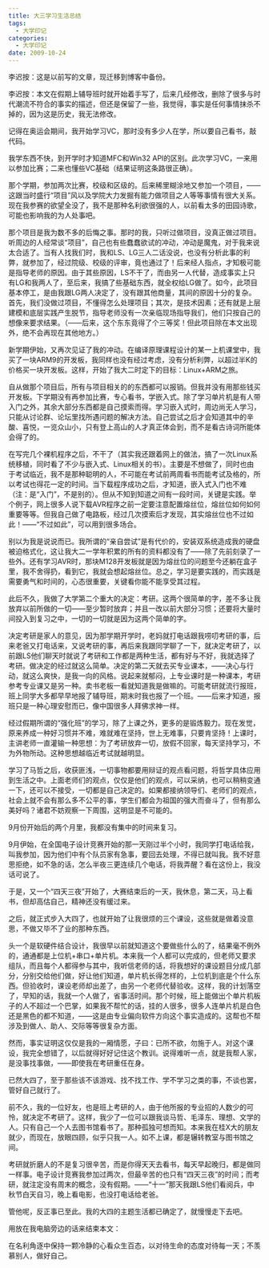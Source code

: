 ```yaml
---
title: 大三学习生活总结
tags:
  - 大学印记
categories:
  - 大学印记
date: 2009-10-24
---
```


李迟按：这是以前写的文章，现迁移到博客中备份。  

李迟按：本文在假期上辅导班时就开始着手写了，后来几经修改，删除了很多与时代潮流不符合的事实的描述，但还是保留了一些，我觉得，事实是任何事情抹杀不掉的，因为这是历史，我无法修改。

<!-- more -->

记得在奥运会期间，我开始学习VC，那时没有多少人在学，所以要自己看书，敲代码。

我学东西不快，到开学时才知道MFC和Win32 API的区别。此次学习VC，一来用以参加比赛；二来也懂些VC基础（结果证明这条路很正确）。

那个学期，参加两次比赛，校级和区级的。后来稀里糊涂地又参加一个项目，——这跟当时盛行“项目”风以及学院大力发掘有能力做项目之人等等事情有很大关系。现在我参赛的欲望全没了，我不是那种名利欲很强的人，以前看太多的田园诗歌，可能也影响我的为人处事吧。

那个项目是我为数不多的后悔之事。那时的我，只听过做项目，没真正做过项目。听周边的人经常谈“项目”，自己也有些蠢蠢欲试的冲动，冲动是魔鬼，对于我来说太合适了。当有人找我们时，我和LS、LG三人二话没说，也没有分析此事的利弊，就参加了，经过院级、校级的评审，竟也通过了！后来经人指点，才知极可能是指导老师的原因。由于其些原因，LS不干了，而由另一人代替，造成事实上只有LG和我两人了，至后来，我搞了些基础东西，就全权给LG做了。如今，此项目基本停工，是由我跟LG两人决定了，没有跟其他商量，其间的原因十分的复杂。首先，我们没做过项目，不懂得怎么处理项目；其次，是技术因素；还有就是上层建模和底层实践产生脱节，指导老师没有一次亲临现场指导我们，他们只按自己的想像来要求结果。（——后来，这个东东竟得了个三等奖！但此项目除在本文出现外，绝不会再现在其他地方。）

新学期伊始，又再次见证了我的冲动。在编译原理课程设计的某一上机课堂中，我买了一块ARM9的开发板，我同样也没有经过考虑，没有分析利弊，以超过半K的价格买一块开发板。这样，开始了我大二时定下的目标：Linux+ARM之旅。

自从做那个项目后，所有与项目相关的的东西都可以报销。但我并没有用那些钱买开发板。下学期没有再参加比赛，专心看书，学嵌入式。除了学习单片机是有人带入门之外，其余大部分东西都是自己摸索而得。学习嵌入式时，周边尚无人学习，只能从讨论群、论坛里找所遇问题的解决方法。自己尝试之后才会知道其中的辛酸、喜悦，一览众山小，只有登上高山的人才真正体会到，而不是看古诗词所能体会得了的。

在写完几个裸机程序之后，不干了（其实我还跟着网上的做法，搞了一次Linux系统移植，同时看了不少与嵌入式、Linux相关的书）。主要是不想做了，同时也由于考试临近，我不是那种聪明的人，不可能在考试前两周看书而能考试及格的，所以考试也得花一定的时间。当下载程序成功之后，才知道，嵌入式入门也不难（注：是“入门”，不是别的）。但从不知到知道之间有一段时间，关键是实践。举个例子，网上很多人说下载AVR程序之前一定要注意配置熔丝位，熔丝位如何如何重要等等。但我自己做了电路板，经过几次摸索后才发现，其实熔丝位也不过如此！——“不过如此”，可以用到很多场合。

别以为我是说说而已。我所谓的“亲自尝试”是有代价的，安装双系统造成我的硬盘被迫格式化，这让我大二一学年积累的所有的资料都没有了——除了先前刻录了一些外。还有学习AVR时，那块M128开发板就是因为熔丝位的问题至今还躺在盒子里，我不舍得扔，看到它，我就会想起熔丝位。总之，学习是要实践的，而实践是需要勇气和时间的，心态很重要，关键看你能不能享受其过程。

此后不久，我做了大学第二个重大的决定：考研。这两个很简单的字，差不多让我放弃以前所做的一切——至少暂时放弃；并且一改以前大部分习惯；还要将大量时间投入到复习之中，一切的一切就是因为这两个简单的字。

决定考研是家人的意见，因为那学期开学时，老妈就打电话跟我唠叨考研的事，后来老爸又打电话来，又说考研的事，再后来我跟同学聊了一下，就决定考研了，以前跟LS他们聊天时就说了考研和工作都是两种生活，都有好与不好，我就选择了考研。做决定的经过就这么简单。决定的第二天就去买专业课本，——决心与行动，就这么爽快，是我一向的风格。说起来就郁闷，上专业课时是一种课本，考研参考专业课又是另一种。卖书老板一看就知道我是做嘛的。可能考研就流行报班，班上同学大多都早早地报了辅导班，期末时我也报了一个班。——后来才知道，报班只是一种心理安慰而已，像中国很多人拜佛求神一样。

经过假期所谓的“强化班”的学习，除了上课之外，更多的是锻炼毅力。现在发觉，原来养成一种好习惯并不难，难就难在坚持，世上无难事，只要肯坚持！上课时，主讲老师一直灌输一种思想：为了考研放弃一切，放假不回家，每天坚持学习，不为外物所动。这种思想越临近考试就越明显。

学习了马哲之后，收获匪浅，一切事物都要用辩证的观点看问题，将哲学具体应用到生活之中。上面老师们的观点，仅仅是他们的观点，可以采纳，也可以稍稍变通一下，还可以不接受，一切都是自己决定的。如果都接纳领导们、老师们的观点，社会上就不会有那么多不公平的事，学生们都会为祖国的强大而奋斗了，但有那么美好吗？诸君不妨观察一下周围，这明显是不可能的。

9月份开始后的两个月里，我都没有集中的时间来复习。

9月伊始，在全国电子设计竞赛开始的那一天刚过半个小时，我同学打电话给我，叫我参加，因为他们中有个队员家有急事，要回去处理，不得已就叫我。我不好意思拒绝，如不急的话，怎么半夜三更连续几个电话，将我弄醒？看在这份上，我没话可说了。

于是，又一个“四天三夜”开始了，大赛结束后的一天，我休息，第二天，马上看书，但却高估自己，精神还没有缓过来。

之后，就正式步入大四了，也就开始了让我很烦的三个课设，这些就是做着没意思，不做又毕不了业的那种东西。

头一个是软硬件结合设计，我很早以前就知道这个要做些什么的了，结果毫不例外的，通通都是上位机+串口+单片机。本来我一个人都可以完成的，但老师又要求组队，而且每个人都得参与其中，我听信老师的话，将我想好的课设题目分成几部分，分别交给他们做，好让他们知道，单片机长得怎样的，上位机到底是个什么东西。但验收时，课设老师却出差了，由另一个老师代替验收。这样，我的计划落空了，早知的话，我就一个人做了，省事活时间。那个时候，班上能做出个单片机板子的人不超过一个巴掌，如果我不帮忙的话，挂的人很多，很多人连单片机是白色还是黑色的都不知道，——这是由专业偏向软件方向这个事实造成的。这帮也不帮涉及到做人、助人、交际等等很复杂方面。

然而，事实证明这仅仅是我的一厢情愿，子曰：已所不欲，勿施于人。对这个课设，我完全想错了，以后就得好好记住这个教训。说得难听一点，就是我帮人家，是没事找事做，——即使我在考研重任在身。

已然大四了，至于那些该不该游戏、找不找工作、学不学习之类的事，不谈也罢，管好自己就行了。

前不久，我的一位好友，也是班上考研的人，由于他所报的专业招的人数少的可怜，就决定不考研了。这样，我少了一位可以跟我谈马哲、毛泽东、理想、文学的人。只有自己一个人去图书馆看书了。那种孤独可想而知。本来我在桂X大的朋友就少，而现在，放眼四顾，似乎只我一人。如不上课，都是辗转教室与图书馆之间。

考研就折磨人的不是复习很辛苦，而是你得天天去看书，每天早起晚归，都是做同一样事。电子设计竞赛我参加过两次，但最辛苦的也只有“四天三夜”的时间；而考研，就注定没有周末的概念，没有假期。——“十一”那天我跟LS他们看阅兵，中秋节白天自习，晚上看电影，也没打电话给老爸。

管他呢，反正事已至此。我的大四的主题生活都已确定了，就慢慢走下去吧。

用放在我电脑旁边的话来结束本文：

在名利角逐中保持一颗冷静的心看众生百态，以对待生命的态度对待每一天；不羡慕别人，做好自己。
